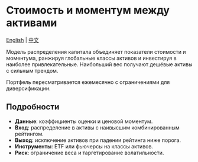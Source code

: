 # Стоимость и моментум между активами
[English](README.md) | [中文](README_cn.md)

Модель распределения капитала объединяет показатели стоимости и моментума, ранжируя глобальные классы активов и инвестируя в наиболее привлекательные. Наибольший вес получают дешёвые активы с сильным трендом.

Портфель пересматривается ежемесячно с ограничениями для диверсификации.

## Подробности

- **Данные**: коэффициенты оценки и ценовой моментум.
- **Вход**: распределение в активы с наивысшим комбинированным рейтингом.
- **Выход**: исключение активов при падении рейтинга ниже порога.
- **Инструменты**: ETF или фьючерсы на классы активов.
- **Риск**: ограничение веса и таргетирование волатильности.

